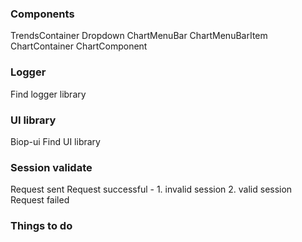 ### Components
TrendsContainer
Dropdown
ChartMenuBar
ChartMenuBarItem
ChartContainer
ChartComponent

### Logger
Find logger library

### UI library
Biop-ui
Find UI library

### Session validate
Request sent
Request successful - 1. invalid session 2. valid session
Request failed

### Things to do

